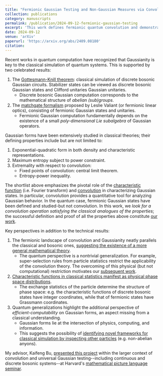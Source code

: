 ```yaml
---
title: "Fermionic Gaussian Testing and Non-Gaussian Measures via Convolution"
collection: publications
category: manuscripts
permalink: /publication/2024-09-12-fermionic-gaussian-testing
excerpt: 'This work defines fermionic quantum convolution and demonstrates the unique entropy-invariance of fermionic Gaussian states under convolution. _Click on the title to see details_.'
date: 2024-09-12
venue: 'arXiv'
paperurl: 'https://arxiv.org/abs/2409.08180'
citation: 
---
```


Recent works in quantum computation have recognized that Gaussianity is key to the classical simulation of quantum systems. This is supported by two celebrated results: 

1. The <u>Gottesmann-Knill theorem</u>: classical simulation of discrete bosonic Gaussian circuits. Stabilizer states can be viewed as discrete bosonic Gaussian states and Clifford unitaries Gaussian unitaries. 
    - Discrete bosonic Gaussian computation corresponds to the mathematical structure of *abelian (sub)groups*. 
2. The <u> matchgate formalism</u> proposed by Leslie Valiant (or fermionic linear optics), consisting of fermionic Gaussian states and unitaries. 
   - Fermionic Gaussian computation fundamentally depends on the existence of a small *poly-dimensional Lie subalgebra* of Gaussian operators. 

Gaussian forms have been extensively studied in classical theories; their defining properties include but are not limited to: 

1. Exponential-quadratic form in both density and characteristic representations. 
2. Maximum entropy subject to power constraint. 
3. Extremality with respect to convolution: 
    - Fixed points of convolution: central limit theorem. 
    - Entropy-power inequality. 

The shortlist above emphasizes the pivotal role of the <u>characteristic function</u> (i.e. Fourier transform) and <u>convolution</u> in characterizing Gaussian states. In particular, convolution provides a quantitative tool for analyzing Gaussian behavior. 
In the quantum case, fermionic Gaussian states have been defined and studied-but not convolution. In this work, we *look for a convolution operation satisfying the classical analogues of the properties*; the successful definition and proof of all the properties above constitute [our work](https://arxiv.org/abs/2409.08180). 

Key perspectives in addition to the technical results: 

1. The fermionic landscape of convolution and Gaussianity neatly parallels the classical and bosonic ones, <u>suggesting the existence of a more general mathematical theory</u>.
   -  The quantum perspective is a nontrivial generalization. For example, super-selection rules from particle statistics restrict the applicability of the convolution theory. The overcoming of this physical (but not computational) restriction motivates our [subsequent work](/publication/2024-11-08-displacedGaussian). 
2. <u>Characteristic functions in classical statistics manifest as physical phase space distributions</u>. 
   - The exchange statistics of the particle determine the structure of phase space: e.g. the characteristic functions of discrete bosonic states have integer coordinates, while that of fermionic states have Grassmann coordinates. 
3. Quantum generalizations highlight the additional perspective of *efficient-computability* on Gaussian forms, an aspect missing from a classical understanding. 
   - Gaussian forms lie at the intersection of physics, computing, and information. 
   - This suggests the possibility of <u>identifying novel frameworks for classical simulation by inspecting other particles</u> (e.g. non-abelian anyons). 

My advisor, Kaifeng Bu, [presented this project](https://www.youtube.com/watch?v=hvpsVLSV3i8) within the larger context of convolution and universal Gaussian testing--including continuous and discrete bosonic systems--at Harvard's [mathematical picture language seminar](https://mathpicture.fas.harvard.edu/seminar). 